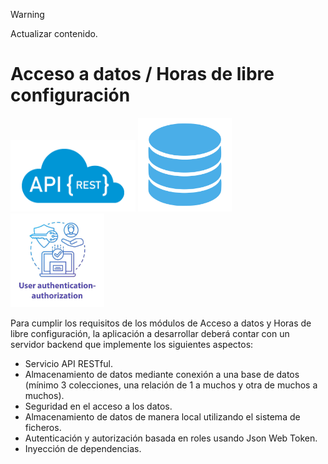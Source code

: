 > [!WARNING]
> Actualizar contenido.

# Acceso a datos / Horas de libre configuración

<p>
  <img src="api_rest.png" width="200" />
  <img src="database.png" width="150" />
  <img src="auth.jpg" width="150" />
</p>

Para cumplir los requisitos de los módulos de Acceso a datos y Horas de libre configuración, la aplicación a desarrollar deberá contar con un servidor backend que implemente los siguientes aspectos:
- Servicio API RESTful.
- Almacenamiento de datos mediante conexión a una base de datos (mínimo 3 colecciones, una relación de 1 a muchos y otra de muchos a muchos).
- Seguridad en el acceso a los datos.
- Almacenamiento de datos de manera local utilizando el sistema de ficheros.
- Autenticación y autorización basada en roles usando Json Web Token.
- Inyección de dependencias.
